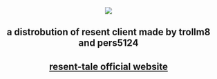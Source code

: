 <div align="center">
  <img src="https://github.com/trollm8/resenttale-4.0/blob/main/photo.jpg"/>
<h2>a distrobution of resent client made by trollm8 and pers5124<h2>
<a href="https://resenttale.trollm8.xyz">resent-tale official website</a>

